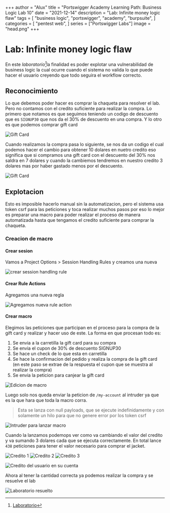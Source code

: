 +++
author = "Alux"
title = "Portswigger Academy Learning Path: Business Logic Lab 10"
date = "2021-12-14"
description = "Lab: Infinite money logic flaw"
tags = [
    "business logic",
    "portswigger",
    "academy",
    "burpsuite",
]
categories = [
    "pentest web",
]
series = ["Portswigger Labs"]
image = "head.png"
+++

# Lab: Infinite money logic flaw

En este <cite>laboratorio[^1]</cite>la finalidad es poder explotar una vulnerabilidad de business logic la cual ocurre cuando el sistema no valida lo que puede hacer el usuario creyendo que todo seguira el workflow correcto.

## Reconocimiento

Lo que debemos poder hacer es comprar la chaqueta para resolver el lab. Pero no contamos con el credito suficiente para realizar la compra. Lo primero que notamos es que seguimos teniendo un codigo de descuento que es `SIGNUP30` que nos da el 30% de descuento en una compra. Y lo otro es que podemos comprar gift card

![Gift Card](giftcard.png)

Cuando realizamos la compra pasa lo siguiente, se nos da un codigo el cual podemos hacer el cambio para obtener 10 dolares en nuetro credito eso significa que si compramos una gift card con el descuento del 30% nos saldra en 7 dolares y cuando la cambiemos tendremos en nuestro credito 3 dolares mas por haber gastado menos por el descuento.

![Gift Card](buygiftcard.png)

## Explotacion

Esto es imposible hacerlo manual sin la automatizacion, pero el sistema usa token csrf para las peticiones y toca realizar muchos pasos por eso lo mejor es preparar una macro para poder realizar el proceso de manera automatizada hasta que tengamos el credito suficiente para comprar la chaqueta.

### Creacion de macro

#### Crear sesion

Vamos a Project Options > Session Handling Rules y creamos  una nueva 

![crear session handling rule](sessions.png)

#### Crear Rule Actions

Agregamos una nueva regla

![Agregamos nueva rule action](ruleaction.png)

#### Crear macro

Elegimos las peticiones que participan en el proceso para la compra de la gift card y realizar y hacer uso de este. La forma en que procesan todo es:

1. Se envia a la carretilla la gift card para su compra
2. Se envia el cupon de 30% de descuento SIGNUP30
3. Se hace un check de lo que esta en carretilla 
4. Se hace la confirmacion del pedido y realiza la compra de la gift card (en este paso se extrae de la respuesta el cupon que se muestra al realizar la compra)
5. Se envia la peticion para canjear la gift card

![Edicion de macro](macro.png)

Luego solo nos queda enviar la peticion de `/my-account` al intruder ya que es la que hara que toda la macro corra.

> Esta se lanza con null payloads, que se ejecute indefinidamente y con solamente un hilo para que no genere error por los token csrf

![Intruder para lanzar macro](intruder.png)

Cuando la lanzamos podemops ver como va cambiando el valor del credito y va sumando 3 dolares cada que se ejecuta correctamente. En total lance `438` peticiones para tener el valor necesario para comprar el jacket.

![Credito 1](update1.png)
![Credito 2](update2.png)
![Credito 3](update3.png)

![Credito del usuario en su cuenta](credito.png)

Ahora al tener la cantidad correcta ya podemos realizar la compra y se resuelve el lab

![Laboratorio resuelto](resuelto.png)


[^1]: [Laboratorio](https://portswigger.net/web-security/logic-flaws/examples/lab-logic-flaws-infinite-money)
